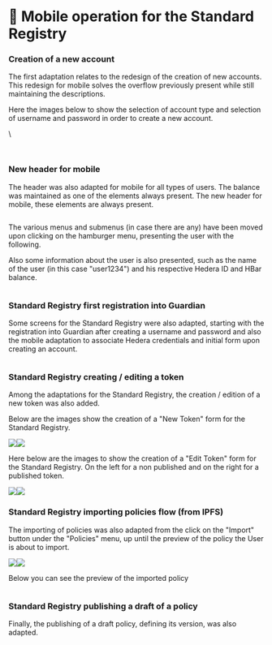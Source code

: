 # 📱 Mobile operation for the Standard Registry

### **Creation of a new account**

The first adaptation relates to the redesign of the creation of new accounts. This redesign for mobile solves the overflow previously present while still maintaining the descriptions.

Here the images below to show the selection of account type and selection of username and password in order to create a new account.

\


<figure><img src="../../../.gitbook/assets/2 (1).png" alt=""><figcaption></figcaption></figure>

<figure><img src="../../../.gitbook/assets/1 (1).png" alt=""><figcaption></figcaption></figure>

&#x20;

### New header for mobile

The header was also adapted for mobile for all types of users. The balance was maintained as one of the elements always present. The new header for mobile, these elements are always present.

<figure><img src="../../../.gitbook/assets/3.png" alt=""><figcaption></figcaption></figure>

The various menus and submenus (in case there are any) have been moved upon clicking on the hamburger menu, presenting the user with the following.

Also some information about the user is also presented, such as the name of the user (in this case "user1234") and his respective Hedera ID and HBar balance.

<figure><img src="../../../.gitbook/assets/5.png" alt=""><figcaption></figcaption></figure>



### Standard Registry first registration into Guardian

Some screens for the Standard Registry were also adapted, starting with the registration into Guardian after creating a username and password and also the mobile adaptation to associate Hedera credentials and initial form upon creating an account.

<figure><img src="../../../.gitbook/assets/12.png" alt=""><figcaption></figcaption></figure>

### Standard Registry creating / editing a token

Among the adaptations for the Standard Registry, the creation / edition of a new token was also added.

Below are the images show the creation of a "New Token" form for the Standard Registry.

![](<../../../.gitbook/assets/14 (1).png>)![](../../../.gitbook/assets/15.png)



Here below are the images to show the creation of a "Edit Token" form for the Standard Registry. On the left for a non published and on the right for a published token.

![](../../../.gitbook/assets/16.png)![](../../../.gitbook/assets/17.png)

### Standard Registry importing policies flow (from IPFS)

The importing of policies was also adapted from the click on the "Import" button under the "Policies" menu, up until the preview of the policy the User is about to import.

![](<../../../.gitbook/assets/18 (1).png>)![](../../../.gitbook/assets/19.png)



Below you can see the preview of the imported policy&#x20;

<figure><img src="../../../.gitbook/assets/20.png" alt=""><figcaption></figcaption></figure>



### Standard Registry publishing a draft of a policy

Finally, the publishing of a draft policy, defining its version, was also adapted.

<figure><img src="../../../.gitbook/assets/21.png" alt=""><figcaption></figcaption></figure>
